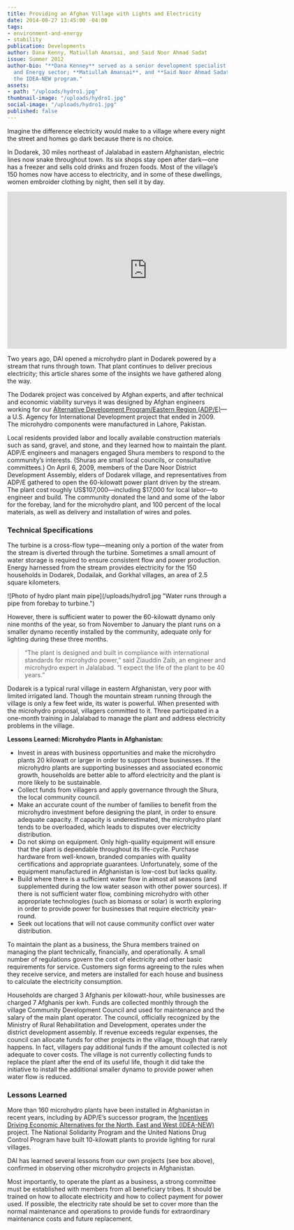 ```yaml
---
title: Providing an Afghan Village with Lights and Electricity
date: 2014-08-27 13:45:00 -04:00
tags:
- environment-and-energy
- stability
publication: Developments
author: Dana Kenny, Matiullah Amansai, and Said Noor Ahmad Sadat
issue: Summer 2012
author-bio: "**Dana Kenney** served as a senior development specialist in DAI’s Environment
  and Energy sector; **Matiullah Amansai**, and **Said Noor Ahmad Sadat** work for
  the IDEA-NEW program."
assets:
- path: "/uploads/hydro1.jpg"
thumbnail-image: "/uploads/hydro1.jpg"
social-image: "/uploads/hydro1.jpg"
published: false
---
```


<p>Imagine the difference electricity would make to a village where every night the street and homes go dark because there is no choice.</p>


  <p>In Dodarek, 30 miles northeast of Jalalabad in eastern Afghanistan, electric lines now snake throughout town. Its six shops stay open after dark—one has a freezer and sells cold drinks and frozen foods. Most of the village’s 150 homes now have access to electricity, and in some of these dwellings, women embroider clothing by night, then sell it by day.</p>
<iframe src="http://player.vimeo.com/video/44745991?api=1" frameborder="0" width="640" height="360" webkitallowfullscreen="" mozallowfullscreen="" allowfullscreen="" id="fitvid913586"></iframe>
  <p>Two years ago, DAI opened a microhydro plant in Dodarek powered by a stream that runs through town. That plant continues to deliver precious electricity; this article shares some of the insights we have gathered along the way.</p>
  <p>The Dodarek project was conceived by Afghan experts, and after technical and economic viability surveys it was designed by Afghan engineers working for our <a target="blank" href="http://dai.com/our-work/projects/afghanistan%E2%80%94alternative-development-programeastern-region-adpe">Alternative Development Program/Eastern Region (ADP/E)</a>—a U.S. Agency for International Development project that ended in 2009. The microhydro components were manufactured in Lahore, Pakistan.</p>
  <p>Local residents provided labor and locally available construction materials such as sand, gravel, and stone, and they learned how to maintain the plant. ADP/E engineers and managers engaged Shura members to respond to the community’s interests. (Shuras are small local councils, or consultative committees.) On April 6, 2009, members of the Dare Noor District Development Assembly, elders of Dodarek village, and representatives from ADP/E gathered to open the 60-kilowatt power plant driven by the stream. The plant cost roughly US$107,000—including $17,000 for local labor—to engineer and build. The community donated the land and some of the labor for the forebay, land for the microhydro plant, and 100 percent of the local materials, as well as delivery and installation of wires and poles.</p>
  <h3>Technical Specifications</h3>
  <p>The turbine is a cross-flow type—meaning only a portion of the water from the stream is diverted through the turbine. Sometimes a small amount of water storage is required to ensure consistent flow and power production. Energy harnessed from the stream provides electricity for the 150 households in Dodarek, Dodailak, and Gorkhal villages, an area of 2.5 square kilometers.</p>
  ![Photo of hydro plant main pipe](/uploads/hydro1.jpg "Water runs through a pipe from forebay to turbine.") 
  <p>However, there is sufficient water to power the 60-kilowatt dynamo only nine months of the year, so from November to January the plant runs on a smaller dynamo recently installed by the community, adequate only for lighting during these three months.</p>
  <blockquote>“The plant is designed and built in compliance with international standards for microhydro power,” said Ziauddin Zaib, an engineer and microhydro expert in Jalalabad. “I expect the life of the plant to be 40 years.”</blockquote>
  <p>Dodarek is a typical rural village in eastern Afghanistan, very poor with limited irrigated land. Though the mountain stream running through the village is only a few feet wide, its water is powerful. When presented with the microhydro proposal, villagers committed to it. Three participated in a one-month training in Jalalabad to manage the plant and address electricity problems in the village.</p>
  <aside>
  <p><strong>Lessons Learned: Microhydro Plants in Afghanistan:</strong></p>
  <ul>
  <li>Invest in areas with business opportunities and make the microhydro plants 20 kilowatt or larger in order to support those businesses. If the microhydro plants are supporting businesses and associated economic growth, households are better able to afford electricity and the plant is more likely to be sustainable.</li>
  <li>Collect funds from villagers and apply governance through the Shura, the local community council.</li>
  <li>Make an accurate count of the number of families to benefit from the microhydro investment before designing the plant, in order to ensure adequate capacity. If capacity is underestimated, the microhydro plant tends to be overloaded, which leads to disputes over electricity distribution.</li>
  <li>Do not skimp on equipment. Only high-quality equipment will ensure that the plant is dependable throughout its life-cycle. Purchase hardware from well-known, branded companies with quality certifications and appropriate guarantees. Unfortunately, some of the equipment manufactured in Afghanistan is low-cost but lacks quality.</li>
  <li>Build where there is a sufficient water flow in almost all seasons (and supplemented during the low water season with other power sources). If there is not sufficient water flow, combining microhydro with other appropriate technologies (such as biomass or solar) is worth exploring in order to provide power for businesses that require electricity year-round.</li>
  <li>Seek out locations that will not cause community conflict over water distribution.</li>
  </ul>
</aside>
  <p>To maintain the plant as a business, the Shura members trained on managing the plant technically, financially, and operationally. A small number of regulations govern the cost of electricity and other basic requirements for service. Customers sign forms agreeing to the rules when they receive service, and meters are installed for each house and business to calculate the electricity consumption.</p>
  <p>Households are charged 3 Afghanis per kilowatt-hour, while businesses are charged 7 Afghanis per kwh. Funds are collected monthly through the village Community Development Council and used for maintenance and the salary of the main plant operator. The council, officially recognized by the Ministry of Rural Rehabilitation and Development, operates under the district development assembly. If revenue exceeds regular expenses, the council can allocate funds for other projects in the village, though that rarely happens. In fact, villagers pay additional funds if the amount collected is not adequate to cover costs. The village is not currently collecting funds to replace the plant after the end of its useful life, though it did take the initiative to install the additional smaller dynamo to provide power when water flow is reduced.</p>
  <h3>Lessons Learned</h3>
  <p>More than 160 microhydro plants have been installed in Afghanistan in recent years, including by ADP/E’s successor program, the <a target="blank" href="http://dai.com/our-work/projects/afghanistan%E2%80%94incentives-driving-economic-alternatives-north-east-and-west-idea-new">Incentives Driving Economic Alternatives for the North, East and West (IDEA-NEW)</a> project. The National Solidarity Program and the United Nations Drug Control Program have built 10-kilowatt plants to provide lighting for rural villages.</p>
  <p>DAI has learned several lessons from our own projects (see box above), confirmed in observing other microhydro projects in Afghanistan.</p>
  <p>Most importantly, to operate the plant as a business, a strong committee must be established with members from all beneficiary tribes. It should be trained on how to allocate electricity and how to collect payment for power used. If possible, the electricity rate should be set to cover more than the normal maintenance and operations to provide funds for extraordinary maintenance costs and future replacement.</p>
